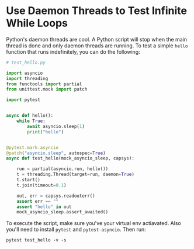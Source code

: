 # Use Daemon Threads to Test Infinite While Loops

Python's daemon threads are cool. A Python script will stop when the main thread is done and only daemon threads are running. To test a simple `hello` function that runs indefinitely, you can do the following:


```python
# test_hello.py

import asyncio
import threading
from functools import partial
from unittest.mock import patch

import pytest


async def hello():
    while True:
        await asyncio.sleep(1)
        print("hello")


@pytest.mark.asyncio
@patch("asyncio.sleep", autospec=True)
async def test_hello(mock_asyncio_sleep, capsys):

    run = partial(asyncio.run, hello())
    t = threading.Thread(target=run, daemon=True)
    t.start()
    t.join(timeout=0.1)

    out, err = capsys.readouterr()
    assert err == ""
    assert "hello" in out
    mock_asyncio_sleep.assert_awaited()
```

To execute the script, make sure you've your virtual env actiavated. Also you'll need to install `pytest` and `pytest-asyncio`. Then run:

```
pytest test_hello -v -s
```
